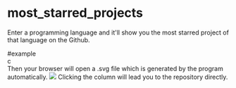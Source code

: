 # most_starred_projects
Enter a programming language and it'll show you the most starred project of that language on the Github.

#example  
        c  
Then your browser will open a .svg file which is generated by the program automatically.
![](https://raw.githubusercontent.com/AlexRedfield/most_starred_projects/master/20170918001944.jpg)
Clicking the column will lead you to the repository directly. 
